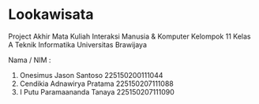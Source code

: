 # Lookawisata
Project Akhir Mata Kuliah Interaksi Manusia &amp; Komputer Kelompok 11 Kelas A Teknik Informatika Universitas Brawijaya 

Nama / NIM :
1. Onesimus Jason Santoso        225150200111044 
2. Cendikia Adnawirya Pratama    225150207111088 
3. I Putu Paramaananda Tanaya    225150207111090

